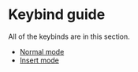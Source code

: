 # Keybind guide

All of the keybinds are in this section.

- [Normal mode](normal.md)
- [Insert mode](insert.md)

